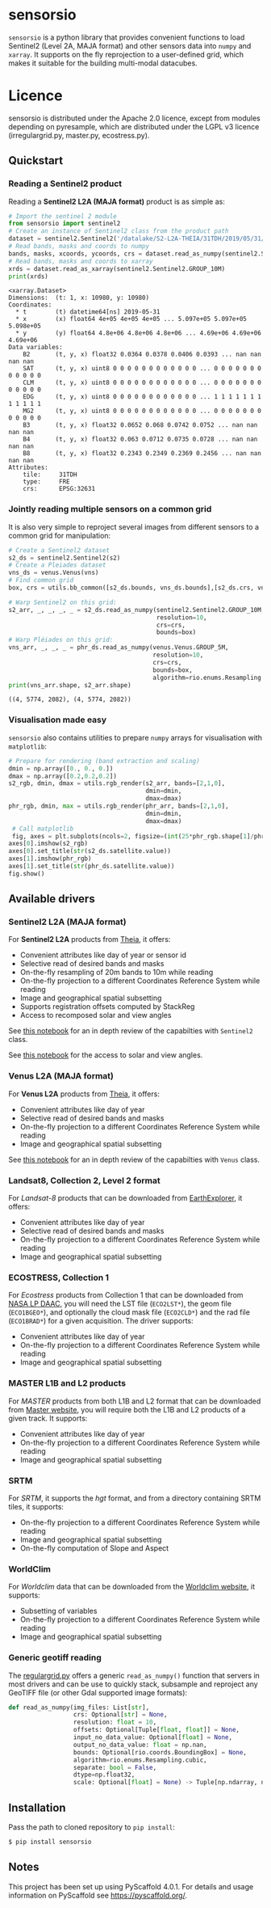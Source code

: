 # sensorsio

`sensorsio` is a python library that provides convenient functions to load Sentinel2 (Level 2A, MAJA format) and other sensors data into `numpy` and `xarray`. It supports on the fly reprojection to a user-defined grid, which makes it suitable for the building multi-modal datacubes.

# Licence

sensorsio is distributed under the Apache 2.0 licence, except from modules depending on pyresample, which are distributed under the LGPL v3 licence (irregulargrid.py, master.py, ecostress.py).

## Quickstart

### Reading a Sentinel2 product

Reading a **Sentinel2 L2A (MAJA format)** product is as simple as:

```python
# Import the sentinel 2 module
from sensorsio import sentinel2
# Create an instance of Sentinel2 class from the product path
dataset = sentinel2.Sentinel2('/datalake/S2-L2A-THEIA/31TDH/2019/05/31/SENTINEL2B_20190531-105916-927_L2A_T31TDH_C_V2-2/')
# Read bands, masks and coords to numpy
bands, masks, xcoords, ycoords, crs = dataset.read_as_numpy(sentinel2.Sentinel2.GROUP_10M)
# Read bands, masks and coords to xarray
xrds = dataset.read_as_xarray(sentinel2.Sentinel2.GROUP_10M)
print(xrds)
```
```
<xarray.Dataset>
Dimensions:  (t: 1, x: 10980, y: 10980)
Coordinates:
  * t        (t) datetime64[ns] 2019-05-31
  * x        (x) float64 4e+05 4e+05 4e+05 ... 5.097e+05 5.097e+05 5.098e+05
  * y        (y) float64 4.8e+06 4.8e+06 4.8e+06 ... 4.69e+06 4.69e+06 4.69e+06
Data variables:
    B2       (t, y, x) float32 0.0364 0.0378 0.0406 0.0393 ... nan nan nan nan
    SAT      (t, y, x) uint8 0 0 0 0 0 0 0 0 0 0 0 0 ... 0 0 0 0 0 0 0 0 0 0 0 0
    CLM      (t, y, x) uint8 0 0 0 0 0 0 0 0 0 0 0 0 ... 0 0 0 0 0 0 0 0 0 0 0 0
    EDG      (t, y, x) uint8 0 0 0 0 0 0 0 0 0 0 0 0 ... 1 1 1 1 1 1 1 1 1 1 1 1
    MG2      (t, y, x) uint8 0 0 0 0 0 0 0 0 0 0 0 0 ... 0 0 0 0 0 0 0 0 0 0 0 0
    B3       (t, y, x) float32 0.0652 0.068 0.0742 0.0752 ... nan nan nan nan
    B4       (t, y, x) float32 0.063 0.0712 0.0735 0.0728 ... nan nan nan nan
    B8       (t, y, x) float32 0.2343 0.2349 0.2369 0.2456 ... nan nan nan nan
Attributes:
    tile:     31TDH
    type:     FRE
    crs:      EPSG:32631
```
### Jointly reading multiple sensors on a common grid

It is also very simple to reproject several images from different sensors to a common grid for manipulation:

```python
# Create a Sentinel2 dataset
s2_ds = sentinel2.Sentinel2(s2)
# Create a Pleiades dataset
vns_ds = venus.Venus(vns)
# Find common grid
box, crs = utils.bb_common([s2_ds.bounds, vns_ds.bounds],[s2_ds.crs, vns_ds.crs],snap=10)

# Warp Sentinel2 on this grid:
s2_arr, _, _, _, _ = s2_ds.read_as_numpy(sentinel2.Sentinel2.GROUP_10M,
                                         resolution=10,
                                         crs=crs,
                                         bounds=box)
# Warp Pléiades on this grid:
vns_arr, _, _, _ = phr_ds.read_as_numpy(venus.Venus.GROUP_5M,
                                        resolution=10,
                                        crs=crs,
                                        bounds=box,
                                        algorithm=rio.enums.Resampling.cubic)
print(vns_arr.shape, s2_arr.shape)
```
```
((4, 5774, 2082), (4, 5774, 2082))
```

### Visualisation made easy

`sensorsio` also contains utilities to prepare `numpy` arrays for visualisation with `matplotlib`:

```python
# Prepare for rendering (band extraction and scaling)
dmin = np.array([0., 0., 0.])
dmax = np.array([0.2,0.2,0.2])
s2_rgb, dmin, dmax = utils.rgb_render(s2_arr, bands=[2,1,0], 
                                      dmin=dmin, 
                                      dmax=dmax)
phr_rgb, dmin, max = utils.rgb_render(phr_arr, bands=[2,1,0], 
                                      dmin=dmin, 
                                      dmax=dmax)
 # Call matplotlib
 fig, axes = plt.subplots(ncols=2, figsize=(int(25*phr_rgb.shape[1]/phr_rgb.shape[0]), 25))
axes[0].imshow(s2_rgb)
axes[0].set_title(str(s2_ds.satellite.value))
axes[1].imshow(phr_rgb)
axes[1].set_title(str(phr_ds.satellite.value))
fig.show()
 ```
 
 
## Available drivers
### Sentinel2 L2A (MAJA format)

For **Sentinel2 L2A** products from [Theia](https://theia.cnes.fr/atdistrib/rocket/#/home), it offers:
*  Convenient attributes like day of year or sensor id
*  Selective read of desired bands and masks
*  On-the-fly resampling of 20m bands to 10m while reading
*  On-the-fly projection to a different Coordinates Reference System while reading
*  Image and geographical spatial subsetting
*  Supports registration offsets computed by StackReg
*  Access to recomposed solar and view angles

See [this notebook](notebooks/sentinel2.ipynb) for an in depth review of the capabilties with ```Sentinel2``` class.

See [this notebook](notebooks/sentinel2_angles.ipynb) for the access to solar and view angles.

### Venus L2A (MAJA format)

For **Venus L2A** products from [Theia](https://theia.cnes.fr/atdistrib/rocket/#/home), it offers:
*  Convenient attributes like day of year
*  Selective read of desired bands and masks
*  On-the-fly projection to a different Coordinates Reference System while reading
*  Image and geographical spatial subsetting

See [this notebook](notebooks/venus.ipynb) for an in depth review of the capabilties with ```Venus``` class.

### Landsat8, Collection 2, Level 2 format

For *Landsat-8* products that can be downloaded from [EarthExplorer](https://earthexplorer.usgs.gov/), it offers:
*  Convenient attributes like day of year
*  Selective read of desired bands and masks
*  On-the-fly projection to a different Coordinates Reference System while reading
*  Image and geographical spatial subsetting

### ECOSTRESS, Collection 1

For *Ecostress* products from Collection 1 that can be downloaded from [NASA LP DAAC](https://e4ftl01.cr.usgs.gov/ECOSTRESS/), you will need the LST file (```ECO2LST*```), the geom file (```ECO1BGEO*```), and optionally the cloud mask file (```ECO2CLD*```) and the rad file (```ECO1BRAD*```) for a given acquisition. The driver supports:
*  Convenient attributes like day of year
*  On-the-fly projection to a different Coordinates Reference System while reading
*  Image and geographical spatial subsetting

### MASTER L1B and L2 products

For *MASTER* products from both L1B and L2 format that can be downloaded from [Master website](https://masterprojects.jpl.nasa.gov/Data_Products), you will require both the L1B and L2 products of a given track. It supports:
*  Convenient attributes like day of year
*  On-the-fly projection to a different Coordinates Reference System while reading
*  Image and geographical spatial subsetting

### SRTM

For *SRTM*, it supports the *hgt* format, and from a directory containing SRTM tiles, it supports:
*  On-the-fly projection to a different Coordinates Reference System while reading
*  Image and geographical spatial subsetting
* On-the-fly computation of Slope and Aspect

### WorldClim

For *Worldclim* data that can be downloaded from the [Worldclim website](https://worldclim.org/data/index.html), it supports:
*  Subsetting of variables
*  On-the-fly projection to a different Coordinates Reference System while reading
*  Image and geographical spatial subsetting

### Generic geotiff reading

The [regulargrid.py](src/sensorsio/regulargrid.py) offers a generic ```read_as_numpy()``` function that servers in most drivers and can be use to quickly stack, subsample and reproject any GeoTIFF file (or other Gdal supported image formats):

```python
def read_as_numpy(img_files: List[str],
                  crs: Optional[str] = None,
                  resolution: float = 10,
                  offsets: Optional[Tuple[float, float]] = None,
                  input_no_data_value: Optional[float] = None,
                  output_no_data_value: float = np.nan,
                  bounds: Optional[rio.coords.BoundingBox] = None,
                  algorithm=rio.enums.Resampling.cubic,
                  separate: bool = False,
                  dtype=np.float32,
                  scale: Optional[float] = None) -> Tuple[np.ndarray, np.ndarray, np.ndarray, str]:
```

## Installation

Pass the path to cloned repository to ```pip install```:
```bash
$ pip install sensorsio
```

## Notes

This project has been set up using PyScaffold 4.0.1. For details and usage
information on PyScaffold see https://pyscaffold.org/.
